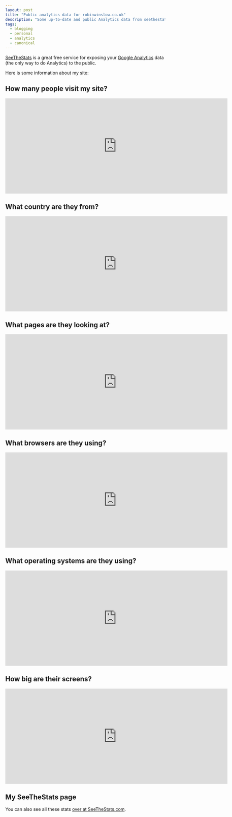 ```yaml
---
layout: post
title: "Public analytics data for robinwinslow.co.uk"
description: "Some up-to-date and public Analytics data from seethestats.com: unique pageviews over time; unique visitors over time; visits by browser; visita by country; visits by operating-system; visits by depth"
tags:
  - blogging
  - personal
  - analytics
  - canonical
---
```


[SeeTheStats](http://www.seethestats.com/) is a great free service for exposing your [Google Analytics](http://www.google.co.uk/analytics/) data (the only way to do Analytics) to the public.

Here is some information about my site:

## How many people visit my site?

<iframe src="http://www.seethestats.com/stats/5172/Visitors_11494f89c_ifr.html" style="width:700px;height:300px;border:none;" scrolling="no" frameborder="0"></iframe>

## What country are they from?

<iframe src="http://www.seethestats.com/stats/5172/VisitsByCountry_a55088a93_ifr.html" style="width:700px;height:300px;border:none;" scrolling="no" frameborder="0"></iframe>

## What pages are they looking at?

<iframe src="http://www.seethestats.com/stats/5172/VisitsByPageTitle_0491a34cc_ifr.html" style="width:700px;height:300px;border:none;" scrolling="no" frameborder="0"></iframe>

## What browsers are they using?

<iframe src="http://www.seethestats.com/stats/5172/VisitsByBrowser_d53cdbf9a_ifr.html" style="width:700px;height:300px;border:none;" scrolling="no" frameborder="0"></iframe>

## What operating systems are they using?

<iframe src="http://www.seethestats.com/stats/5172/VisitsByOperatingSystem_b57aed2f0_ifr.html" style="width:700px;height:300px;border:none;" scrolling="no" frameborder="0"></iframe>

## How big are their screens?

<iframe src="http://www.seethestats.com/stats/5172/VisitsByScreenResolution_1ab7de45a_ifr.html" style="width:700px;height:300px;border:none;" scrolling="no" frameborder="0"></iframe>

## My SeeTheStats page

You can also see all these stats [over at SeeTheStats.com](http://www.seethestats.com/site/robinwinslow.co.uk).
